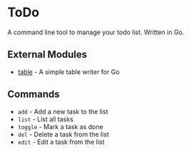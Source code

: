 # ToDo
A command line tool to manage your todo list. Written in Go.

## External Modules
- [table](https://github.com/aquasecurity/table) - A simple table writer for Go

## Commands
- `add` - Add a new task to the list
- `list` - List all tasks
- `toggle` - Mark a task as done
- `del` - Delete a task from the list
- `edit` - Edit a task from the list